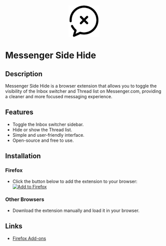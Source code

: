 <p align="center">
    <img src="icon128.png" alt="Messenger Logo" width="100">
</p>

# Messenger Side Hide



## Description
Messenger Side Hide is a browser extension that allows you to toggle the visibility of the Inbox switcher and Thread list on Messenger.com, providing a cleaner and more focused messaging experience.

## Features
- Toggle the Inbox switcher sidebar.
- Hide or show the Thread list.
- Simple and user-friendly interface.
- Open-source and free to use.

## Installation
### Firefox
- Click the button below to add the extension to your browser:
  [![Add to Firefox](https://upload.wikimedia.org/wikipedia/commons/thumb/8/8c/Firefox_logo.svg/1200px-Firefox_logo.svg.png)](https://addons.mozilla.org/…/messenger-side-hide)

### Other Browsers
- Download the extension manually and load it in your browser.

## Links
- [Firefox Add-ons](https://addons.mozilla.org/…/messenger-side-hide)

